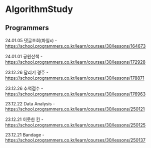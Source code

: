 # AlgorithmStudy
## Programmers
24.01.05 댓글조회(파일x) - https://school.programmers.co.kr/learn/courses/30/lessons/164673

24.01.01 공원산책 - https://school.programmers.co.kr/learn/courses/30/lessons/172928

23.12.26 달리기 경주 - https://school.programmers.co.kr/learn/courses/30/lessons/178871

23.12.26 추억점수 - https://school.programmers.co.kr/learn/courses/30/lessons/176963

23.12.22 Data Analysis - https://school.programmers.co.kr/learn/courses/30/lessons/250121

23.12.21 이웃한 칸 - https://school.programmers.co.kr/learn/courses/30/lessons/250125

23.12.21 Bandage - https://school.programmers.co.kr/learn/courses/30/lessons/250137
